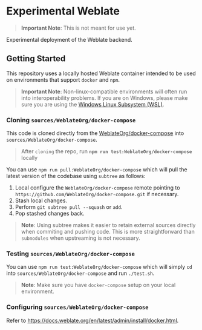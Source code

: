 # Experimental Weblate

> **Important Note**: This is not meant for use yet.

Experimental deployment of the Weblate backend.

## Getting Started

This repository uses a locally hosted Weblate container intended to be used on environments that support `docker` and `npm`.

> **Important Note**: Non-linux-compatible environments will often run into interoperability problems. If you are on Windows, please make sure you are using the [Windows Linux Subsystem (WSL)](https://docs.microsoft.com/en-us/windows/wsl/faq).

### Cloning `sources/WeblateOrg/docker-compose`

This code is cloned directly from the [WeblateOrg/docker-compose][] into `sources/WeblateOrg/docker-compose`.

> After `cloning` the repo, run **`npm run test:WeblateOrg/docker-compose`** locally

You can use `npm run pull:WeblateOrg/docker-compose` which will pull the latest version of the codebase using `subtree` as follows:

1. Local configure the `WeblateOrg/docker-compose` remote pointing to `https://github.com/WeblateOrg/docker-compose.git` if necessary.
2. Stash local changes.
3. Perform `git subtree pull --squash` or `add`.
4. Pop stashed changes back.

> **Note**: Using subtree makes it easier to retain external sources directly when commiting and pushing code. This is more straightforward than `submodules` when upstreaming is not necessary.

### Testing `sources/WeblateOrg/docker-compose`

You can use `npm run test:WeblateOrg/docker-compose` which will simply `cd` into `sources/WeblateOrg/docker-compose` and run `./test.sh`.

> **Note**: Make sure you have `docker-compose` setup on your local environment.

### Configuring `sources/WeblateOrg/docker-compose`

Refer to https://docs.weblate.org/en/latest/admin/install/docker.html.

[weblateorg/docker-compose]: https://github.com/WeblateOrg/docker-compose
